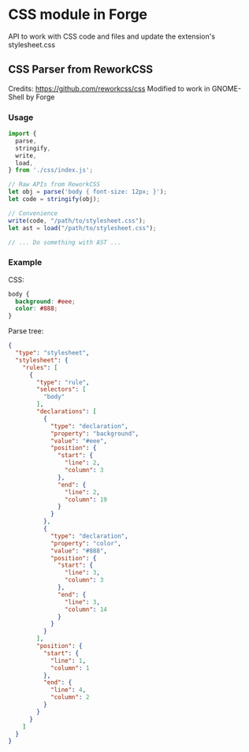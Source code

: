 # CSS module in Forge

API to work with CSS code and files and update the extension's stylesheet.css

## CSS Parser from ReworkCSS
Credits: https://github.com/reworkcss/css
Modified to work in GNOME-Shell by Forge

### Usage

```js
import {
  parse,
  stringify,
  write,
  load,
} from './css/index.js';

// Raw APIs from ReworkCSS
let obj = parse('body { font-size: 12px; }');
let code = stringify(obj);

// Convenience
write(code, "/path/to/stylesheet.css");
let ast = load("/path/to/stylesheet.css");

// ... Do something with AST ...

```

### Example

CSS:

```css
body {
  background: #eee;
  color: #888;
}
```

Parse tree:

```json
{
  "type": "stylesheet",
  "stylesheet": {
    "rules": [
      {
        "type": "rule",
        "selectors": [
          "body"
        ],
        "declarations": [
          {
            "type": "declaration",
            "property": "background",
            "value": "#eee",
            "position": {
              "start": {
                "line": 2,
                "column": 3
              },
              "end": {
                "line": 2,
                "column": 19
              }
            }
          },
          {
            "type": "declaration",
            "property": "color",
            "value": "#888",
            "position": {
              "start": {
                "line": 3,
                "column": 3
              },
              "end": {
                "line": 3,
                "column": 14
              }
            }
          }
        ],
        "position": {
          "start": {
            "line": 1,
            "column": 1
          },
          "end": {
            "line": 4,
            "column": 2
          }
        }
      }
    ]
  }
}
```
